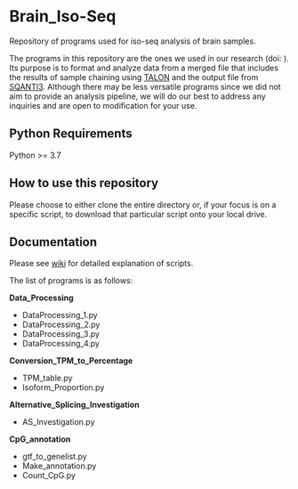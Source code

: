 # Brain_Iso-Seq
Repository of programs used for iso-seq analysis of brain samples.

The programs in this repository are the ones we used in our research (doi: ). Its purpose is to format and analyze data from a merged file that includes the results of sample chaining using [TALON](https://github.com/mortazavilab/TALON) and the output file from [SQANTI3](https://github.com/ConesaLab/SQANTI3). Although there may be less versatile programs since we did not aim to provide an analysis pipeline, we will do our best to address any inquiries and are open to modification for your use.

## Python Requirements
Python >= 3.7

## How to use this repository
Please choose to either clone the entire directory or, if your focus is on a specific script, to download that particular script onto your local drive.

## Documentation
Please see [wiki](https://github.com/mihshimada/Brain_Iso-Seq/wiki) for detailed explanation of scripts.

The list of programs is as follows:

**Data_Processing**
* DataProcessing_1.py
* DataProcessing_2.py
* DataProcessing_3.py
* DataProcessing_4.py

**Conversion_TPM_to_Percentage**
* TPM_table.py
* Isoform_Proportion.py

**Alternative_Splicing_Investigation**
* AS_Investigation.py

**CpG_annotation**
* gtf_to_genelist.py
* Make_annotation.py
* Count_CpG.py



